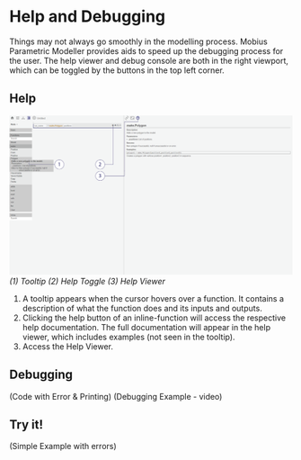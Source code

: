 # Help and Debugging
Things may not always go smoothly in the modelling process. Mobius Parametric Modeller provides aids to speed up the debugging process for the user.
The help viewer and debug console are both in the right viewport, which can be toggled by the buttons in the top left corner.

## Help
![Help](./imgs/1.4-help.png)
*(1) Tooltip (2) Help Toggle (3) Help Viewer*

1. A tooltip appears when the cursor hovers over a function. It contains a description of what the function does and its inputs and outputs.
2. Clicking the help button of an inline-function will access the respective help documentation. The full documentation will appear in the help viewer, which includes examples (not seen in the tooltip).
3. Access the Help Viewer. 

## Debugging
(Code with Error & Printing)
(Debugging Example - video)

## Try it!
(Simple Example with errors)
